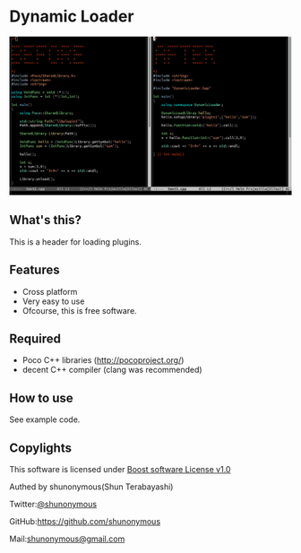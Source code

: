 Dynamic Loader
==============

![alt text][diff]

What's this?
------------

This is a header for loading plugins. 

Features
--------

* Cross platform
* Very easy to use
* Ofcourse, this is free software. 

Required
--------

* Poco C++ libraries (http://pocoproject.org/)
* decent C++ compiler (clang was recommended)

How to use
----------

See example code.

Copylights
----------

This software is licensed under [Boost software License v1.0](http://www.boost.org/LICENSE_1_0.txt)
	
Authed by shunonymous(Shun Terabayashi)

Twitter:[@shunonymous](https://twitter.com/shunonymous)

GitHub:https://github.com/shunonymous

Mail:shunonymous@gmail.com

[diff]: https://raw.githubusercontent.com/shunonymous/DynamicLoader/master/doc/diff.png "Before and After"
